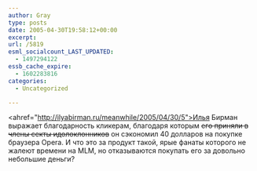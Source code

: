 ```yaml
---
author: Gray
type: posts
date: 2005-04-30T19:58:12+00:00
excerpt:
url: /5819
esml_socialcount_LAST_UPDATED:
  - 1497294122
essb_cache_expire:
  - 1602283816
categories:
  - Uncategorized

---
```








<ahref="http://ilyabirman.ru/meanwhile/2005/04/30/5">Илья Бирман выражает благодарность</a> кликерам, благодаря которым <strike>его приняли в члены секты идолоклонников</strike> он сэкономил 40 долларов на покупке браузера Opera. И что это за продукт такой, ярые фанаты которого не жалеют времени на MLM, но отказываются покупать его за довольно небольшие деньги?